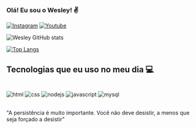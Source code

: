 
### Olá! Eu sou o Wesley! ✌ 

[![Instagram](https://img.shields.io/badge/Instagram-E4405F?style=for-the-badge&logo=instagram&logoColor=white)](https://www.instagram.com/wesley_bknxt/)
[![Youtube](https://img.shields.io/badge/YouTube-FF0000?style=for-the-badge&logo=youtube&logoColor=white)](https://www.youtube.com/channel/UC3Td_5MTuF5Nnov03_lofIQ)

![Wesley GitHub stats](https://github-readme-stats.vercel.app/api?username=wesleylimacosta&show_icons=true&theme=dracula)

[![Top Langs](https://github-readme-stats.vercel.app/api/top-langs/?username=anuraghazra)](https://github.com/anuraghazra/github-readme-stats)

## Tecnologias que eu uso no meu dia 💻

<div style="display: inline_block"><br/>
<img align="center" alt="html" src="https://img.shields.io/badge/HTML-239120?style=for-the-badge&logo=html5&logoColor=white"/>
<img align="center" alt="css" src="	https://img.shields.io/badge/CSS-239120?&style=for-the-badge&logo=css3&logoColor=white" />
<img align="center" alt="nodejs" src="https://img.shields.io/badge/Node.js-43853D?style=for-the-badge&logo=node.js&logoColor=white" />
<img align="center" alt="javascript" src="https://img.shields.io/badge/JavaScript-F7DF1E?style=for-the-badge&logo=javascript&logoColor=black" />
<img align="center" alt="mysql" src="https://img.shields.io/badge/MySQL-00000F?style=for-the-badge&logo=mysql&logoColor=white"/>
</div><br>


"A persistência é muito importante. Você não deve desistir, a menos que seja forçado a desistir"

